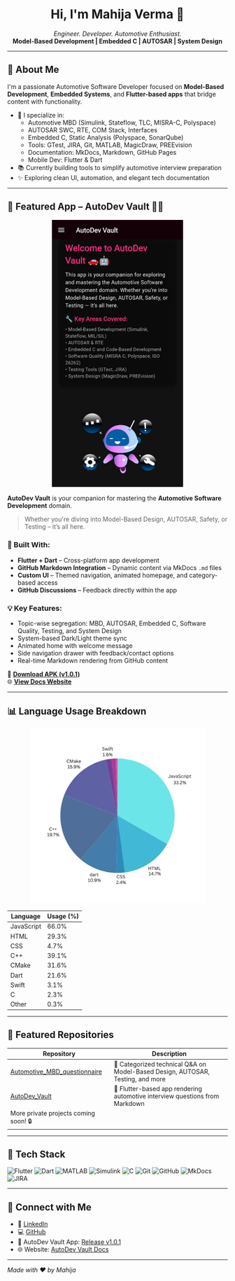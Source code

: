 <h1 align="center">Hi, I'm Mahija Verma 👋</h1>

<p align="center">
  <i>Engineer. Developer. Automotive Enthusiast.</i><br>
  <strong>Model-Based Development | Embedded C | AUTOSAR | System Design</strong>
</p>

---

## 🚀 About Me

I'm a passionate Automotive Software Developer focused on **Model-Based Development**, **Embedded Systems**, and **Flutter-based apps** that bridge content with functionality.

- 🔧 I specialize in:
  - Automotive MBD (Simulink, Stateflow, TLC, MISRA-C, Polyspace)
  - AUTOSAR SWC, RTE, COM Stack, Interfaces
  - Embedded C, Static Analysis (Polyspace, SonarQube)
  - Tools: GTest, JIRA, Git, MATLAB, MagicDraw, PREEvision
  - Documentation: MkDocs, Markdown, GitHub Pages
  - Mobile Dev: Flutter & Dart
- 📚 Currently building tools to simplify automotive interview preparation
- ✨ Exploring clean UI, automation, and elegant tech documentation

---

## 📱 Featured App – AutoDev Vault 🚗🤖

<p align="center">
  <img src="https://github.com/Mahija07/Automotive_MBD_questionnaire/blob/Model_Based_Development_QnA/docs/assets/App.jpg" width="300" alt="AutoDev Vault Screenshot" />
</p>

**AutoDev Vault** is your companion for mastering the **Automotive Software Development** domain.

> Whether you're diving into Model-Based Design, AUTOSAR, Safety, or Testing – it’s all here.

### 🔧 Built With:
- **Flutter + Dart** – Cross-platform app development
- **GitHub Markdown Integration** – Dynamic content via MkDocs `.md` files
- **Custom UI** – Themed navigation, animated homepage, and category-based access
- **GitHub Discussions** – Feedback directly within the app

### 💡 Key Features:
- Topic-wise segregation: MBD, AUTOSAR, Embedded C, Software Quality, Testing, and System Design
- System-based Dark/Light theme sync
- Animated home with welcome message
- Side navigation drawer with feedback/contact options
- Real-time Markdown rendering from GitHub content

📲 **[Download APK (v1.0.1)](https://github.com/Mahija07/Automotive_MBD_questionnaire/releases/tag/v1.0.1)**  
🌐 **[View Docs Website](https://mahija07.github.io/Automotive_MBD_questionnaire/)**

---

## 📊 Language Usage Breakdown

<p align="center">
  <img src="https://github.com/Mahija07/Automotive_MBD_questionnaire/blob/Model_Based_Development_QnA/docs/assets/Pie_Chart.png" width="400" alt="Language Distribution Pie Chart"/>
</p>

| Language    | Usage (%) |
|-------------|-----------|
| JavaScript  | 66.0%     |
| HTML        | 29.3%     |
| CSS         | 4.7%      |
| C++         | 39.1%     |
| CMake       | 31.6%     |
| Dart        | 21.6%     |
| Swift       | 3.1%      |
| C           | 2.3%      |
| Other       | 0.3%      |

---

## 📂 Featured Repositories

| Repository | Description |
|-----------|-------------|
| [Automotive_MBD_questionnaire](https://github.com/Mahija07/Automotive_MBD_questionnaire) | 📘 Categorized technical Q&A on Model-Based Design, AUTOSAR, Testing, and more |
| [AutoDev_Vault](https://github.com/Mahija07/AutoDev_Vault/tree/AutoDev_Vault) | 📱 Flutter-based app rendering automotive interview questions from Markdown |
| More private projects coming soon! 🔒 |

---

## 💼 Tech Stack

![Flutter](https://img.shields.io/badge/-Flutter-02569B?style=for-the-badge&logo=flutter&logoColor=white)
![Dart](https://img.shields.io/badge/-Dart-0175C2?style=for-the-badge&logo=dart&logoColor=white)
![MATLAB](https://img.shields.io/badge/-MATLAB-ff6f00?style=for-the-badge&logo=mathworks&logoColor=white)
![Simulink](https://img.shields.io/badge/-Simulink-0076A8?style=for-the-badge&logo=mathworks&logoColor=white)
![C](https://img.shields.io/badge/-Embedded%20C-00599C?style=for-the-badge&logo=c&logoColor=white)
![Git](https://img.shields.io/badge/-Git-F05032?style=for-the-badge&logo=git&logoColor=white)
![GitHub](https://img.shields.io/badge/-GitHub-181717?style=for-the-badge&logo=github&logoColor=white)
![MkDocs](https://img.shields.io/badge/-MkDocs-000000?style=for-the-badge&logo=read-the-docs&logoColor=white)
![JIRA](https://img.shields.io/badge/-JIRA-0052CC?style=for-the-badge&logo=jira&logoColor=white)

---

## 🔗 Connect with Me

- 💼 [LinkedIn](https://www.linkedin.com/in/mahija-verma)
- 💻 [GitHub](https://github.com/Mahija07)
- 📱 AutoDev Vault App: [Release v1.0.1](https://github.com/Mahija07/Automotive_MBD_questionnaire/releases/tag/v1.0.1)
- 🌐 Website: [AutoDev Vault Docs](https://mahija07.github.io/Automotive_MBD_questionnaire/)

---

*Made with ❤️ by Mahija*
